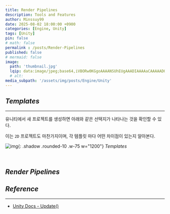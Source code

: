 ```yaml
---
title: Render Pipelines
description: Tools and Features
author: Minssuy99
date: 2025-08-02 18:00:00 +0900
categories: [Engine, Unity]
tags: [Unity]
pin: false
# math: false
permalink : /posts/Render-Pipelines
published: false
# mermaid: false
image:
  path: 'thumbnail.jpg'
  lqip: data:image/jpeg;base64,iVBORw0KGgoAAAANSUhEUgAAADIAAAAaCAAAAADQq1A2AAAAAXNSR0IArs4c6QAAAARnQU1BAACxjwv8YQUAAAAJcEhZcwAACxMAAAsTAQCanBgAAADFSURBVDjLY2AYBUMB8JKqweq/0X99UjTwnf3/lOH9/0McxGtZ/f89kPz5fwaD+xmGQ/5AdmvITjm8Wub9//9/LhD3MAS+ZbiXcen/9OSK/0cOC+7WKLXAoWXRd4a1/xcy/O9nCH7CcDnrP8P/lqxrkjXd/xk6bHBo2bGSQeo/B8O+JQxq/wP+2wO1dBXcL2b4vxi3wzgazpr+17pWzM7A4LLMi6GSodrCUK+S878pHs+k/QeBGFTB+Er8gTbzf99och6iAADgXk8NioFvJgAAAABJRU5ErkJggg==
  # alt:
media_subpath: '/assets/img/posts/Engine/Unity'
---
```

<!------------------------------------------------------------------------>
## _**Templates**_
---

유니티에서 새 프로젝트를 생성하면 아래와 같은 선택지가 나타나는 것을 확인할 수 있다.

이는 `2D` 프로젝트도 마찬가지이며, 각 템플릿 마다 어떤 차이점이 있는지 알아본다.

![img](2025-08-02-templates.png){: .shadow .rounded-10 .w-75 w="1200"}
_Templates_

<br>

## _**Render Pipelines**_

## _**Reference**_
---

* [Unity Docs - Update()](https://docs.unity3d.com/2022.3/Documentation/ScriptReference/MonoBehaviour.Update.html)

